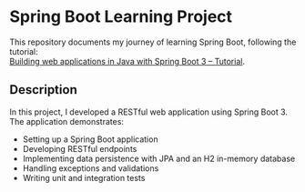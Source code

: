 # Spring Boot Learning Project

This repository documents my journey of learning Spring Boot, following the tutorial:  
[Building web applications in Java with Spring Boot 3 – Tutorial](https://www.youtube.com/watch?v=31KTdfRH6nY).

## Description

In this project, I developed a RESTful web application using Spring Boot 3. The application demonstrates:

- Setting up a Spring Boot application
- Developing RESTful endpoints
- Implementing data persistence with JPA and an H2 in-memory database
- Handling exceptions and validations
- Writing unit and integration tests
